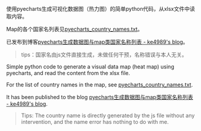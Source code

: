 使用pyecharts生成可视化数据图（热力图）的简单python代码，从xlsx文件中读取内容。

Map的各个国家名列表见[pyecharts_country_names.txt](./pyecharts_country_names.txt)。

已发布到博客[pyecharts生成数据图与map类国家名称列表 - ke4989's blog](https://ke4989.top/index.php/2024/11/01/pyecharts生成数据图与map类国家名称列表/)。

> tips：国家名由js文件直接生成，未做任何干预，名称错误与本人无关。



Simple python code to generate a visual data map (heat map) using pyecharts, and read the content from the xlsx file.

For the list of country names in the map, see [pyecharts_country_names.txt](./pyecharts_country_names.txt).

It has been published to the blog [pyecharts生成数据图与map类国家名称列表 - ke4989's blog](https://ke4989.top/index.php/2024/11/01/pyecharts生成数据图与map类国家名称列表/).

> Tips: The country name is directly generated by the js file without any intervention, and the name error has nothing to do with me.

